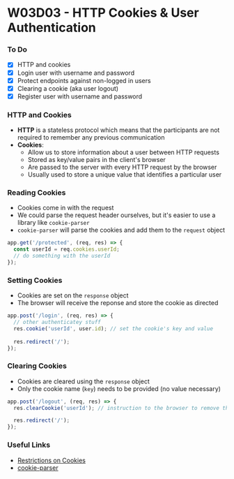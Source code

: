 # W03D03 - HTTP Cookies & User Authentication

### To Do
- [x] HTTP and cookies
- [x] Login user with username and password
- [x] Protect endpoints against non-logged in users
- [x] Clearing a cookie (aka user logout)
- [x] Register user with username and password

### HTTP and Cookies
* **HTTP** is a stateless protocol which means that the participants are not required to remember any previous communication
* **Cookies**:
  * Allow us to store information about a user between HTTP requests
  * Stored as key/value pairs in the client's browser
  * Are passed to the server with every HTTP request by the browser
  * Usually used to store a unique value that identifies a particular user

### Reading Cookies
* Cookies come in with the request
* We could parse the request header ourselves, but it's easier to use a library like `cookie-parser`
* `cookie-parser` will parse the cookies and add them to the `request` object

```js
app.get('/protected', (req, res) => {
  const userId = req.cookies.userId;
  // do something with the userId
});
```

### Setting Cookies
* Cookies are set on the `response` object
* The browser will receive the reponse and store the cookie as directed

```js
app.post('/login', (req, res) => {
  // other authenticatey stuff
  res.cookie('userId', user.id); // set the cookie's key and value
  
  res.redirect('/');
});
```

### Clearing Cookies
* Cookies are cleared using the `response` object
* Only the cookie name (`key`) needs to be provided (no value necessary)

```js
app.post('/logout', (req, res) => {
  res.clearCookie('userId'); // instruction to the browser to remove the `userId` cookie

  res.redirect('/');
});
```

### Useful Links
* [Restrictions on Cookies](https://flaviocopes.com/cookies/#restrictions-of-cookies)
* [cookie-parser](https://www.npmjs.com/package/cookie-parser)
